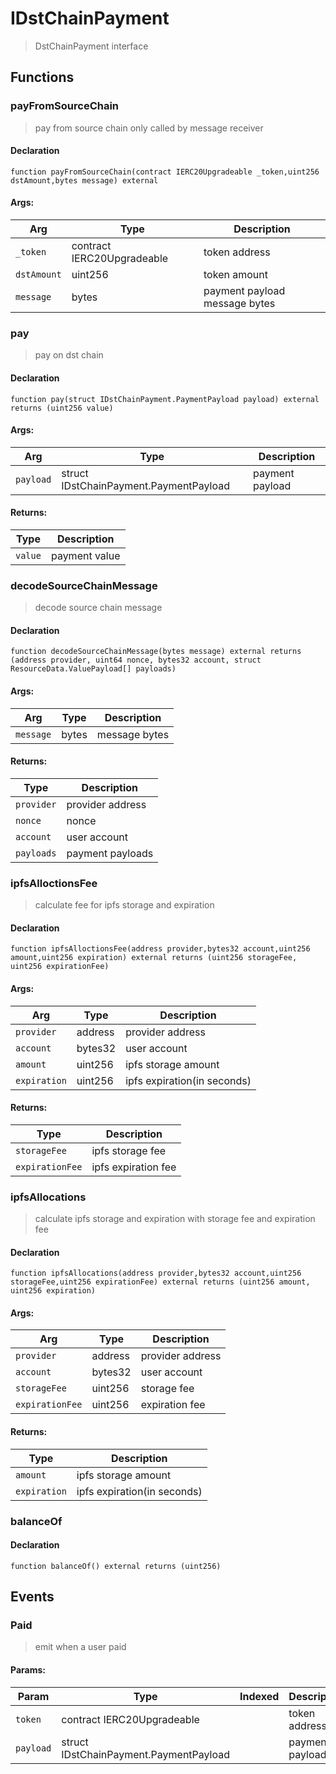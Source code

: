 # IDstChainPayment



> DstChainPayment interface


## Functions
### payFromSourceChain

> pay from source chain only called by message receiver


#### Declaration
```
function payFromSourceChain(contract IERC20Upgradeable _token,uint256 dstAmount,bytes message) external
```

#### Args:
| Arg | Type | Description |
| --- | --- | --- |
|`_token` | contract IERC20Upgradeable | token address
|`dstAmount` | uint256 | token amount
|`message` | bytes | payment payload message bytes

### pay

> pay on dst chain


#### Declaration
```
function pay(struct IDstChainPayment.PaymentPayload payload) external returns (uint256 value)
```

#### Args:
| Arg | Type | Description |
| --- | --- | --- |
|`payload` | struct IDstChainPayment.PaymentPayload | payment payload

#### Returns:
| Type | Description |
| --- | --- |
|`value` | payment value
### decodeSourceChainMessage

> decode source chain message


#### Declaration
```
function decodeSourceChainMessage(bytes message) external returns (address provider, uint64 nonce, bytes32 account, struct ResourceData.ValuePayload[] payloads)
```

#### Args:
| Arg | Type | Description |
| --- | --- | --- |
|`message` | bytes | message bytes

#### Returns:
| Type | Description |
| --- | --- |
|`provider` | provider address
|`nonce` | nonce
|`account` | user account
|`payloads` | payment payloads
### ipfsAlloctionsFee

> calculate fee for ipfs storage and expiration


#### Declaration
```
function ipfsAlloctionsFee(address provider,bytes32 account,uint256 amount,uint256 expiration) external returns (uint256 storageFee, uint256 expirationFee)
```

#### Args:
| Arg | Type | Description |
| --- | --- | --- |
|`provider` | address | provider address
|`account` | bytes32 | user account
|`amount` | uint256 | ipfs storage amount
|`expiration` | uint256 | ipfs expiration(in seconds)

#### Returns:
| Type | Description |
| --- | --- |
|`storageFee` | ipfs storage fee
|`expirationFee` | ipfs expiration fee
### ipfsAllocations

> calculate ipfs storage and expiration with storage fee and expiration fee


#### Declaration
```
function ipfsAllocations(address provider,bytes32 account,uint256 storageFee,uint256 expirationFee) external returns (uint256 amount, uint256 expiration)
```

#### Args:
| Arg | Type | Description |
| --- | --- | --- |
|`provider` | address | provider address
|`account` | bytes32 | user account
|`storageFee` | uint256 | storage fee
|`expirationFee` | uint256 | expiration fee

#### Returns:
| Type | Description |
| --- | --- |
|`amount` | ipfs storage amount
|`expiration` | ipfs expiration(in seconds)
### balanceOf



#### Declaration
```
function balanceOf() external returns (uint256)
```




## Events

### Paid

> emit when a user paid

  
#### Params:
| Param | Type | Indexed | Description |
| --- | --- | :---: | --- |
|`token` | contract IERC20Upgradeable |  | token address
|`payload` | struct IDstChainPayment.PaymentPayload |  | payment payload
